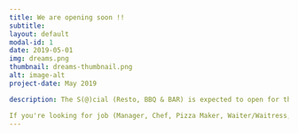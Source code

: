 ```yaml
---
title: We are opening soon !!
subtitle: 
layout: default
modal-id: 1
date: 2019-05-01
img: dreams.png
thumbnail: dreams-thumbnail.png
alt: image-alt
project-date: May 2019

description: The S(@)cial (Resto, BBQ & BAR) is expected to open for the public by mid of April at [Akadeemia tee 24](https://www.google.com/maps/dir/59.3983404,24.6677533/Akadeemia+tee+24+12611+Tallinn/@59.3977976,24.6647618,17z/data=!3m1!4b1!4m16!1m7!3m6!1s0x469295aa30ff92f7:0xd488aeeb86a8b0d9!2sAkadeemia+tee+24,+12611+Tallinn!3b1!8m2!3d59.3973752!4d24.6666443!4m7!1m0!1m5!1m1!1s0x469295aa30ff92f7:0xd488aeeb86a8b0d9!2m2!1d24.6666443!2d59.3973752) in [Taltech University campus]  https://taltech.ee/. 

If you're looking for job (Manager, Chef, Pizza Maker, Waiter/Waitress, Cleaning Person), feel free to contact at +372 56828921. 
---
```

